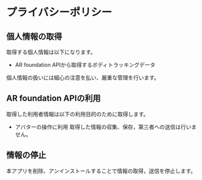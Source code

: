# プライバシーポリシー
## 個人情報の取得
取得する個人情報は以下になります。

- AR foundation APIから取得するボディトラッキングデータ
 
個人情報の扱いには細心の注意を払い、厳重な管理を行います。

## AR foundation APIの利用
取得した利用者情報は以下の利用目的のために取得します。

- アバターの操作に利用
取得した情報の収集、保存，第三者への送信は行いません。

## 情報の停止
本アプリを削除、アンインストールすることで情報の取得，送信を停止します。
